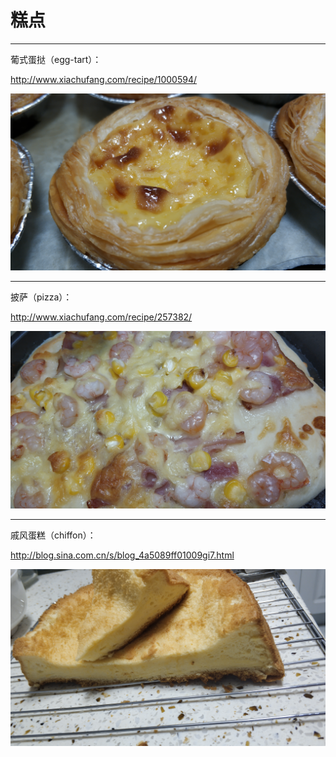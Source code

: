 # 糕点

---

葡式蛋挞（egg-tart）：

<http://www.xiachufang.com/recipe/1000594/>

![](./pictures/egg-tart.jpg)

---

披萨（pizza）：

<http://www.xiachufang.com/recipe/257382/>

![](./pictures/pizza.jpg)

---

戚风蛋糕（chiffon）：

<http://blog.sina.com.cn/s/blog_4a5089ff01009gi7.html>

![](./pictures/chiffon.jpg)

